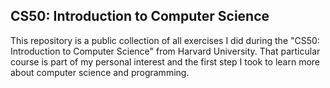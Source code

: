 ## CS50: Introduction to Computer Science
This repository is a public collection of all exercises I did during the "CS50: Introduction to Computer Science" from Harvard University. 
That particular course is part of my personal interest and the first step I took to learn more about computer science and programming.
